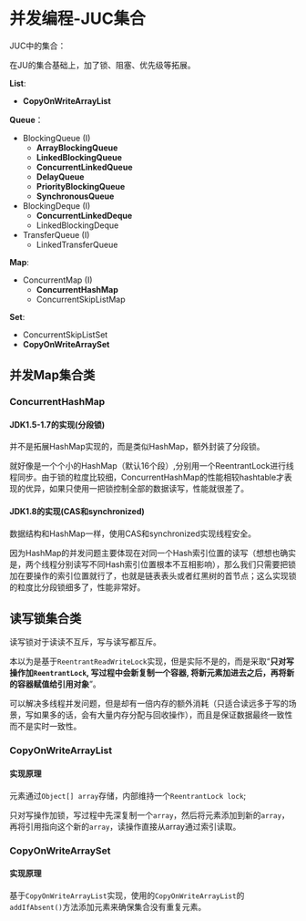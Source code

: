# 并发编程-JUC集合

JUC中的集合：

在JU的集合基础上，加了锁、阻塞、优先级等拓展。

**List**:

+ **CopyOnWriteArrayList**

**Queue**：

+ BlockingQueue (I)
  + **ArrayBlockingQueue**
  + **LinkedBlockingQueue**
  + **ConcurrentLinkedQueue**
  + **DelayQueue**
  + **PriorityBlockingQueue**
  + **SynchronousQueue**
+ BlockingDeque (I)
  + **ConcurrentLinkedDeque**
  + LinkedBlockingDeque
+ TransferQueue (I)
  + LinkedTransferQueue

**Map**:

+ ConcurrentMap (I)
  + **ConcurrentHashMap**
  + ConcurrentSkipListMap

**Set**:

+ ConcurrentSkipListSet
+ **CopyOnWriteArraySet**



## 并发Map集合类

### ConcurrentHashMap

#### JDK1.5-1.7的实现(分段锁)

并不是拓展HashMap实现的，而是类似HashMap，额外封装了分段锁。

就好像是一个个小的HashMap（默认16个段）,分别用一个ReentrantLock进行线程同步。由于锁的粒度比较细，ConcurrentHashMap的性能相较hashtable才表现的优异，如果只使用一把锁控制全部的数据读写，性能就很差了。

#### JDK1.8的实现(CAS和synchronized)

数据结构和HashMap一样，使用CAS和synchronized实现线程安全。

因为HashMap的并发问题主要体现在对同一个Hash索引位置的读写（想想也确实是，两个线程分别读写不同Hash索引位置根本不互相影响），那么我们只需要把锁加在要操作的索引位置就行了，也就是链表表头或者红黑树的首节点；这么实现锁的粒度比分段锁细多了，性能非常好。

## 读写锁集合类

读写锁对于读读不互斥，写与读写都互斥。

本以为是基于`ReentrantReadWriteLock`实现，但是实际不是的，而是采取“**只对写操作加`ReentrantLock`, 写过程中会新复制一个容器, 将新元素加进去之后，再将新的容器赋值给引用对象**”。

可以解决多线程并发问题，但是却有一倍内存的额外消耗（只适合读远多于写的场景，写如果多的话，会有大量内存分配与回收操作），而且是保证数据最终一致性而不是实时一致性。

### CopyOnWriteArrayList

#### 实现原理

元素通过`Object[] array`存储，内部维持一个`ReentrantLock lock`;

只对写操作加锁，写过程中先深复制一个`array`，然后将元素添加到新的`array`，再将引用指向这个新的`array`，读操作直接从array通过索引读取。

### CopyOnWriteArraySet

#### 实现原理

基于`CopyOnWriteArrayList`实现，使用的`CopyOnWriteArrayList`的`addIfAbsent()`方法添加元素来确保集合没有重复元素。